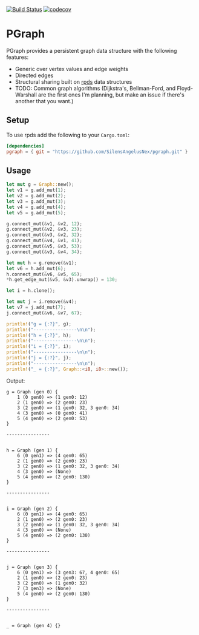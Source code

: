 [![Build Status](https://travis-ci.com/SilensAngelusNex/pgraph.svg?branch=master)](https://travis-ci.com/SilensAngelusNex/pgraph) [![codecov](https://codecov.io/gh/SilensAngelusNex/pgraph/branch/master/graph/badge.svg)](https://codecov.io/gh/SilensAngelusNex/pgraph)

# PGraph

PGraph provides a persistent graph data structure with the following features:
* Generic over vertex values and edge weights
* Directed edges
* Structural sharing built on [rpds](https://crates.io/crates/rpds) data structures
* TODO: Common graph algorithms (Dijkstra's, Bellman-Ford, and Floyd-Warshall are the first ones I'm planning, but make an issue if there's another that you want.)

## Setup

To use rpds add the following to your `Cargo.toml`:

```toml
[dependencies]
pgraph = { git = "https://github.com/SilensAngelusNex/pgraph.git" }
```

## Usage

```rust
let mut g = Graph::new();
let v1 = g.add_mut(1);
let v2 = g.add_mut(2);
let v3 = g.add_mut(3);
let v4 = g.add_mut(4);
let v5 = g.add_mut(5);

g.connect_mut(&v1, &v2, 12);
g.connect_mut(&v2, &v3, 23);
g.connect_mut(&v3, &v2, 32);
g.connect_mut(&v4, &v1, 41);
g.connect_mut(&v5, &v3, 53);
g.connect_mut(&v3, &v4, 34);

let mut h = g.remove(&v1);
let v6 = h.add_mut(6);
h.connect_mut(&v6, &v5, 65);
*h.get_edge_mut(&v5, &v3).unwrap() = 130;

let i = h.clone();

let mut j = i.remove(&v4);
let v7 = j.add_mut(7);
j.connect_mut(&v6, &v7, 67);

println!("g = {:?}", g);
println!("----------------\n\n");
println!("h = {:?}", h);
println!("----------------\n\n");
println!("i = {:?}", i);
println!("----------------\n\n");
println!("j = {:?}", j);
println!("----------------\n\n");
println!("_ = {:?}", Graph::<i8, i8>::new());
```

Output:
```
g = Graph (gen 0) {
	1 (0 gen0) => (1 gen0: 12)
	2 (1 gen0) => (2 gen0: 23)
	3 (2 gen0) => (1 gen0: 32, 3 gen0: 34)
	4 (3 gen0) => (0 gen0: 41)
	5 (4 gen0) => (2 gen0: 53)
}

----------------


h = Graph (gen 1) {
	6 (0 gen1) => (4 gen0: 65)
	2 (1 gen0) => (2 gen0: 23)
	3 (2 gen0) => (1 gen0: 32, 3 gen0: 34)
	4 (3 gen0) => (None)
	5 (4 gen0) => (2 gen0: 130)
}

----------------


i = Graph (gen 2) {
	6 (0 gen1) => (4 gen0: 65)
	2 (1 gen0) => (2 gen0: 23)
	3 (2 gen0) => (1 gen0: 32, 3 gen0: 34)
	4 (3 gen0) => (None)
	5 (4 gen0) => (2 gen0: 130)
}

----------------


j = Graph (gen 3) {
	6 (0 gen1) => (3 gen3: 67, 4 gen0: 65)
	2 (1 gen0) => (2 gen0: 23)
	3 (2 gen0) => (1 gen0: 32)
	7 (3 gen3) => (None)
	5 (4 gen0) => (2 gen0: 130)
}

----------------


_ = Graph (gen 4) {}
```
